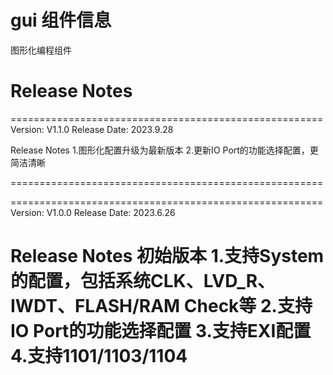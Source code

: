 # gui 组件信息
图形化编程组件

# Release Notes


======================================================
Version: V1.1.0
Release Date: 2023.9.28

Release Notes
1.图形化配置升级为最新版本
2.更新IO Port的功能选择配置，更简洁清晰

======================================================

======================================================
Version: V1.0.0
Release Date: 2023.6.26

Release Notes
初始版本
1.支持System的配置，包括系统CLK、LVD_R、IWDT、FLASH/RAM Check等
2.支持IO Port的功能选择配置
3.支持EXI配置
4.支持1101/1103/1104
======================================================



